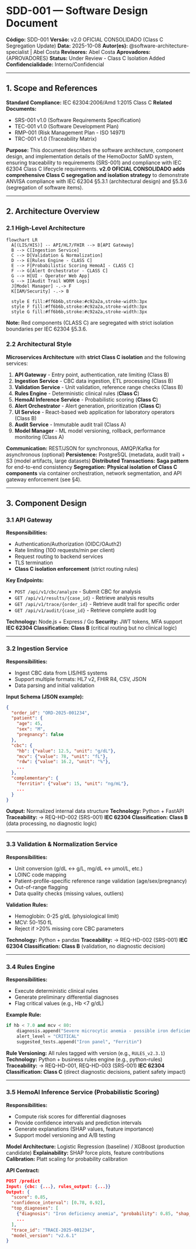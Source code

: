 # SDD-001 — Software Design Document

**Código:** SDD-001
**Versão:** v2.0 OFICIAL CONSOLIDADO (Class C Segregation Update)
**Data:** 2025-10-08
**Autor(es):** @software-architecture-specialist | Abel Costa
**Revisores:** Abel Costa
**Aprovadores:** {APROVADORES}
**Status:** Under Review - Class C Isolation Added
**Confidencialidade:** Interno/Confidencial

---

## 1. Scope and References

**Standard Compliance:** IEC 62304:2006/Amd 1:2015 Class C
**Related Documents:**
- SRS-001 v1.0 (Software Requirements Specification)
- TEC-001 v1.0 (Software Development Plan)
- RMP-001 (Risk Management Plan - ISO 14971)
- TRC-001 v1.0 (Traceability Matrix)

**Purpose:** This document describes the software architecture, component design, and implementation details of the HemoDoctor SaMD system, ensuring traceability to requirements (SRS-001) and compliance with IEC 62304 Class C lifecycle requirements. **v2.0 OFICIAL CONSOLIDADO adds comprehensive Class C segregation and isolation strategy** to demonstrate ANVISA compliance with IEC 62304 §5.3.1 (architectural design) and §5.3.6 (segregation of software items).

---

## 2. Architecture Overview

### 2.1 High-Level Architecture

```mermaid
flowchart LR
  A[(LIS/HIS)] -- API/HL7/FHIR --> B[API Gateway]
  B --> C[Ingestion Service]
  C --> D[Validation & Normalization]
  D --> E[Rules Engine - CLASS C]
  E --> F[Probabilistic Scoring HemoAI - CLASS C]
  F --> G[Alert Orchestrator - CLASS C]
  G --> H[UI - Operator Web App]
  G --> I[Audit Trail WORM Logs]
  J[Model Manager] -.-> F
  K[IAM/Security] -.-> B

  style E fill:#ff6b6b,stroke:#c92a2a,stroke-width:3px
  style F fill:#ff6b6b,stroke:#c92a2a,stroke-width:3px
  style G fill:#ff6b6b,stroke:#c92a2a,stroke-width:3px
```

**Note:** Red components (CLASS C) are segregated with strict isolation boundaries per IEC 62304 §5.3.6.

### 2.2 Architectural Style

**Microservices Architecture** with **strict Class C isolation** and the following services:

1. **API Gateway** - Entry point, authentication, rate limiting (Class B)
2. **Ingestion Service** - CBC data ingestion, ETL processing (Class B)
3. **Validation Service** - Unit validation, reference range checks (Class B)
4. **Rules Engine** - Deterministic clinical rules (**Class C**)
5. **HemoAI Inference Service** - Probabilistic scoring (**Class C**)
6. **Alert Orchestrator** - Alert generation, prioritization (**Class C**)
7. **UI Service** - React-based web application for laboratory operators (Class B)
8. **Audit Service** - Immutable audit trail (Class A)
9. **Model Manager** - ML model versioning, rollback, performance monitoring (Class A)

**Communication:** REST/JSON for synchronous, AMQP/Kafka for asynchronous (optional)
**Persistence:** PostgreSQL (metadata, audit trail) + S3 (model artifacts, large datasets)
**Distributed Transactions:** **Saga pattern** for end-to-end consistency
**Segregation:** **Physical isolation of Class C components** via container orchestration, network segmentation, and API gateway enforcement (see §4).

---

## 3. Component Design

### 3.1 API Gateway

**Responsibilities:**
- Authentication/Authorization (OIDC/OAuth2)
- Rate limiting (100 requests/min per client)
- Request routing to backend services
- TLS termination
- **Class C isolation enforcement** (strict routing rules)

**Key Endpoints:**
- `POST /api/v1/cbc/analyze` - Submit CBC for analysis
- `GET /api/v1/results/{case_id}` - Retrieve analysis results
- `GET /api/v1/trace/{order_id}` - Retrieve audit trail for specific order
- `GET /api/v1/audit/{case_id}` - Retrieve complete audit log

**Technology:** Node.js + Express / Go
**Security:** JWT tokens, MFA support
**IEC 62304 Classification:** **Class B** (critical routing but no clinical logic)

---

### 3.2 Ingestion Service

**Responsibilities:**
- Ingest CBC data from LIS/HIS systems
- Support multiple formats: HL7 v2, FHIR R4, CSV, JSON
- Data parsing and initial validation

**Input Schema (JSON example):**
```json
{
  "order_id": "ORD-2025-001234",
  "patient": {
    "age": 45,
    "sex": "M",
    "pregnancy": false
  },
  "cbc": {
    "hb": {"value": 12.5, "unit": "g/dL"},
    "mcv": {"value": 78, "unit": "fL"},
    "rdw": {"value": 16.2, "unit": "%"},
    ...
  },
  "complementary": {
    "ferritin": {"value": 15, "unit": "ng/mL"},
    ...
  }
}
```

**Output:** Normalized internal data structure
**Technology:** Python + FastAPI
**Traceability:** → REQ-HD-002 (SRS-001)
**IEC 62304 Classification:** **Class B** (data processing, no diagnostic logic)

---

### 3.3 Validation & Normalization Service

**Responsibilities:**
- Unit conversion (g/dL ↔ g/L, mg/dL ↔ μmol/L, etc.)
- LOINC code mapping
- Patient-profile-specific reference range validation (age/sex/pregnancy)
- Out-of-range flagging
- Data quality checks (missing values, outliers)

**Validation Rules:**
- Hemoglobin: 0-25 g/dL (physiological limit)
- MCV: 50-150 fL
- Reject if >20% missing core CBC parameters

**Technology:** Python + pandas
**Traceability:** → REQ-HD-002 (SRS-001)
**IEC 62304 Classification:** **Class B** (validation, no diagnostic decision)

---

### 3.4 Rules Engine

**Responsibilities:**
- Execute deterministic clinical rules
- Generate preliminary differential diagnoses
- Flag critical values (e.g., Hb <7 g/dL)

**Example Rule:**
```python
if hb < 7.0 and mcv < 80:
    diagnosis.append("Severe microcytic anemia - possible iron deficiency")
    alert_level = "CRITICAL"
    suggested_tests.append("Iron panel", "Ferritin")
```

**Rule Versioning:** All rules tagged with version (e.g., `RULES_v2.3.1`)
**Technology:** Python + business rules engine (e.g., python-rules)
**Traceability:** → REQ-HD-001, REQ-HD-003 (SRS-001)
**IEC 62304 Classification:** **Class C** (direct diagnostic decisions, patient safety impact)

---

### 3.5 HemoAI Inference Service (Probabilistic Scoring)

**Responsibilities:**
- Compute risk scores for differential diagnoses
- Provide confidence intervals and prediction intervals
- Generate explanations (SHAP values, feature importance)
- Support model versioning and A/B testing

**Model Architecture:** Logistic Regression (baseline) / XGBoost (production candidate)
**Explainability:** SHAP force plots, feature contributions
**Calibration:** Platt scaling for probability calibration

**API Contract:**
```json
POST /predict
Input: {cbc: {...}, rules_output: {...}}
Output: {
  "score": 0.85,
  "confidence_interval": [0.78, 0.92],
  "top_diagnoses": [
    {"diagnosis": "Iron deficiency anemia", "probability": 0.85, "shap_values": {...}},
    ...
  ],
  "trace_id": "TRACE-2025-001234",
  "model_version": "v2.6.1"
}
```


